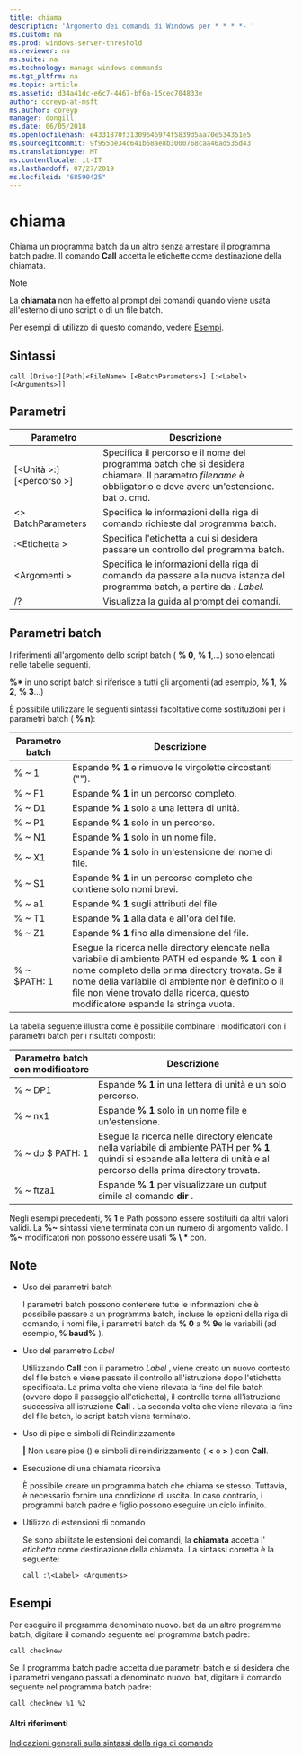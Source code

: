 ```yaml
---
title: chiama
description: 'Argomento dei comandi di Windows per * * * *- '
ms.custom: na
ms.prod: windows-server-threshold
ms.reviewer: na
ms.suite: na
ms.technology: manage-windows-commands
ms.tgt_pltfrm: na
ms.topic: article
ms.assetid: d34a41dc-e6c7-4467-bf6a-15cec704833e
author: coreyp-at-msft
ms.author: coreyp
manager: dongill
ms.date: 06/05/2018
ms.openlocfilehash: e4331870f31309646974f5839d5aa70e534351e5
ms.sourcegitcommit: 9f955be34c641b58ae8b3000768caa46ad535d43
ms.translationtype: MT
ms.contentlocale: it-IT
ms.lasthandoff: 07/27/2019
ms.locfileid: "68590425"
---
```

# <a name="call"></a>chiama



Chiama un programma batch da un altro senza arrestare il programma batch padre. Il comando **Call** accetta le etichette come destinazione della chiamata.

> [!NOTE]
> La **chiamata** non ha effetto al prompt dei comandi quando viene usata all'esterno di uno script o di un file batch.

Per esempi di utilizzo di questo comando, vedere [Esempi](#BKMK_examples).

## <a name="syntax"></a>Sintassi

```
call [Drive:][Path]<FileName> [<BatchParameters>] [:<Label> [<Arguments>]]
```

## <a name="parameters"></a>Parametri

|           Parametro           |                                                                         Descrizione                                                                          |
|-------------------------------|--------------------------------------------------------------------------------------------------------------------------------------------------------------|
| [\<Unità >:] [\<percorso >]<FileName> | Specifica il percorso e il nome del programma batch che si desidera chiamare. Il parametro *filename* è obbligatorio e deve avere un'estensione. bat o. cmd. |
|      \<> BatchParameters       |                                            Specifica le informazioni della riga di comando richieste dal programma batch.                                             |
|           :\<Etichetta >           |                                            Specifica l'etichetta a cui si desidera passare un controllo del programma batch.                                             |
|         \<Argomenti >          |                     Specifica le informazioni della riga di comando da passare alla nuova istanza del programma batch, a partire da *: Label.*                     |
|              /?               |                                                             Visualizza la guida al prompt dei comandi.                                                             |

## <a name="batch-parameters"></a>Parametri batch

I riferimenti all'argomento dello script batch ( **% 0**, **% 1**,...) sono elencati nelle tabelle seguenti.

**%\*** in uno script batch si riferisce a tutti gli argomenti (ad esempio, **% 1**, **% 2**, **% 3**...)

È possibile utilizzare le seguenti sintassi facoltative come sostituzioni per i parametri batch ( **% n**):

|Parametro batch|Descrizione|
|---------------|-----------|
|% ~ 1|Espande **% 1** e rimuove le virgolette circostanti ("").|
|% ~ F1|Espande **% 1** in un percorso completo.|
|% ~ D1|Espande **% 1** solo a una lettera di unità.|
|% ~ P1|Espande **% 1** solo in un percorso.|
|% ~ N1|Espande **% 1** solo in un nome file.|
|% ~ X1|Espande **% 1** solo in un'estensione del nome di file.|
|% ~ S1|Espande **% 1** in un percorso completo che contiene solo nomi brevi.|
|% ~ a1|Espande **% 1** sugli attributi del file.|
|% ~ T1|Espande **% 1** alla data e all'ora del file.|
|% ~ Z1|Espande **% 1** fino alla dimensione del file.|
|% ~ $PATH: 1|Esegue la ricerca nelle directory elencate nella variabile di ambiente PATH ed espande **% 1** con il nome completo della prima directory trovata. Se il nome della variabile di ambiente non è definito o il file non viene trovato dalla ricerca, questo modificatore espande la stringa vuota.|

La tabella seguente illustra come è possibile combinare i modificatori con i parametri batch per i risultati composti:

|Parametro batch con modificatore|Descrizione|
|-----------------------------|-----------|
|% ~ DP1|Espande **% 1** in una lettera di unità e un solo percorso.|
|% ~ nx1|Espande **% 1** solo in un nome file e un'estensione.|
|% ~ dp $ PATH: 1|Esegue la ricerca nelle directory elencate nella variabile di ambiente PATH per **% 1**, quindi si espande alla lettera di unità e al percorso della prima directory trovata.|
|% ~ ftza1|Espande **% 1** per visualizzare un output simile al comando **dir** .|

Negli esempi precedenti, **% 1** e Path possono essere sostituiti da altri valori validi. La <strong>%~</strong> sintassi viene terminata con un numero di argomento valido. I <strong>%~</strong> modificatori non possono essere usati **% \\ \*** con.

## <a name="remarks"></a>Note

-   Uso dei parametri batch

    I parametri batch possono contenere tutte le informazioni che è possibile passare a un programma batch, incluse le opzioni della riga di comando, i nomi file, i parametri batch da **% 0** a **% 9**e le variabili (ad esempio, **% baud%** ).
-   Uso del parametro *Label*

    Utilizzando **Call** con il parametro *Label* , viene creato un nuovo contesto del file batch e viene passato il controllo all'istruzione dopo l'etichetta specificata. La prima volta che viene rilevata la fine del file batch (ovvero dopo il passaggio all'etichetta), il controllo torna all'istruzione successiva all'istruzione **Call** . La seconda volta che viene rilevata la fine del file batch, lo script batch viene terminato.
-   Uso di pipe e simboli di Reindirizzamento

    **|** Non usare pipe () e simboli di reindirizzamento ( **<** o **>** ) con **Call**.
-   Esecuzione di una chiamata ricorsiva

    È possibile creare un programma batch che chiama se stesso. Tuttavia, è necessario fornire una condizione di uscita. In caso contrario, i programmi batch padre e figlio possono eseguire un ciclo infinito.
-   Utilizzo di estensioni di comando

    Se sono abilitate le estensioni dei comandi, la **chiamata** accetta l' *etichetta* come destinazione della chiamata. La sintassi corretta è la seguente:

    `call :\<Label> <Arguments>`

## <a name="BKMK_examples"></a>Esempi

Per eseguire il programma denominato nuovo. bat da un altro programma batch, digitare il comando seguente nel programma batch padre:
```
call checknew
```
Se il programma batch padre accetta due parametri batch e si desidera che i parametri vengano passati a denominato nuovo. bat, digitare il comando seguente nel programma batch padre:
```
call checknew %1 %2
```

#### <a name="additional-references"></a>Altri riferimenti

[Indicazioni generali sulla sintassi della riga di comando](command-line-syntax-key.md)
